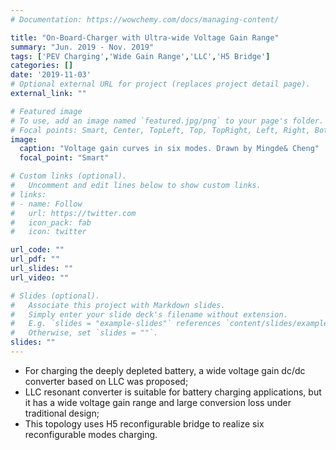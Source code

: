 ```yaml
---
# Documentation: https://wowchemy.com/docs/managing-content/

title: "On-Board-Charger with Ultra-wide Voltage Gain Range"
summary: "Jun. 2019 - Nov. 2019"
tags: ['PEV Charging','Wide Gain Range','LLC','H5 Bridge']
categories: []
date: '2019-11-03'
# Optional external URL for project (replaces project detail page).
external_link: ""

# Featured image
# To use, add an image named `featured.jpg/png` to your page's folder.
# Focal points: Smart, Center, TopLeft, Top, TopRight, Left, Right, BottomLeft, Bottom, BottomRight.
image:
  caption: "Voltage gain curves in six modes. Drawn by Mingde& Cheng"
  focal_point: "Smart"

# Custom links (optional).
#   Uncomment and edit lines below to show custom links.
# links:
# - name: Follow
#   url: https://twitter.com
#   icon_pack: fab
#   icon: twitter

url_code: ""
url_pdf: ""
url_slides: ""
url_video: ""

# Slides (optional).
#   Associate this project with Markdown slides.
#   Simply enter your slide deck's filename without extension.
#   E.g. `slides = "example-slides"` references `content/slides/example-slides.md`.
#   Otherwise, set `slides = ""`.
slides: ""
---
```


- For charging the deeply depleted battery, a wide voltage gain dc/dc converter based on LLC was proposed;
- LLC resonant converter is suitable for battery charging applications, but it has a wide voltage gain range and large conversion loss under traditional design;
- This topology uses H5 reconfigurable bridge to realize six reconfigurable modes charging.
